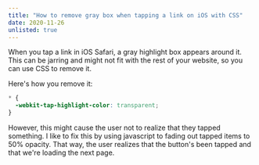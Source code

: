 ```yaml
---
title: "How to remove gray box when tapping a link on iOS with CSS"
date: 2020-11-26
unlisted: true
---
```


When you tap a link in iOS Safari, a gray highlight box appears around it. This can be jarring and might not fit with the rest of your website, so you can use CSS to remove it.

Here's how you remove it:

```css
* {
  -webkit-tap-highlight-color: transparent;
}
```

However, this might cause the user not to realize that they tapped something. I like to fix this by using javascript to fading out tapped items to 50% opacity. That way, the user realizes that the button's been tapped and that we're loading the next page.

